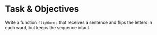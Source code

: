# Task & Objectives
Write a function `flipWords` that receives a sentence and flips the letters in each word, but keeps the sequence intact.

